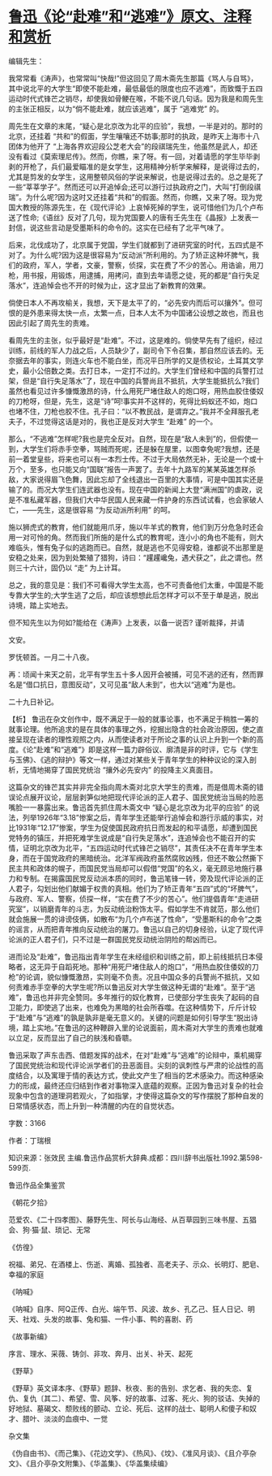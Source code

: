 # [鲁迅《论“赴难”和“逃难”》原文、注释和赏析](https://www.vrrw.net/wx/9647.html)

编辑先生：

我常常看《涛声》，也常常叫“快哉!”但这回见了周木斋先生那篇《骂人与自骂》，其中说北平的大学生“即使不能赴难，最低最低的限度也应不逃难”，而致慨于五四运动时代式锋芒之销尽，却使我如骨鲠在喉，不能不说几句话。因为我是和周先生的主张正相反，以为“倘不能赴难，就应该逃难”，属于 “逃难党” 的。

周先生在文章的末尾，“疑心是北京改为北平的应验”，我想，一半是对的。那时的北京，还挂着 “共和”的假面，学生嚷嚷还不妨事;那时的执政，是昨天上海市十八团体为他开了 “上海各界欢迎段公芝老大会”的段祺瑞先生，他虽然是武人，却还没有看过《莫索理尼传》。然而，你瞧，来了呀。有一回，对着请愿的学生毕毕剥剥的开枪了，兵们最爱瞄准的是女学生，这用精神分析学来解释，是说得过去的，尤其是剪发的女学生，这用整顿风俗的学说来解说，也是说得过去的。总之是死了一些“莘莘学子”。然而还可以开追悼会;还可以游行过执政府之门，大叫“打倒段祺瑞”。为什么呢?因为这时又还挂着“共和”的假面。然而，你瞧，又来了呀。现为党国大教授的陈源先生，在《现代评论》上哀悼死掉的学生，说可惜他们为几个卢布送了性命;《语丝》反对了几句，现为党国要人的唐有壬先生在《晶报》上发表一封信，说这些言动是受墨斯科的命令的。这实在已经有了北平气味了。

后来，北伐成功了，北京属于党国，学生们就都到了进研究室的时代，五四式是不对了。为什么呢?因为这是很容易为“反动派”所利用的。为了矫正这种坏脾气，我们的政府，军人，学者，文豪，警察，侦探，实在费了不少的苦心。用诰谕，用刀枪，用书报，用锻炼，用逮捕，用拷问，直到去年请愿之徒，死的都是“自行失足落水”，连追悼会也不开的时候为止，这才显出了新教育的效果。

倘使日本人不再攻榆关，我想，天下是太平了的，“必先安内而后可以攘外”。但可恨的是外患来得太快一点，太繁一点，日本人太不为中国诸公设想之故也，而且也因此引起了周先生的责难。

看周先生的主张，似乎最好是“赴难”。不过，这是难的。倘使早先有了组织，经过训练，前线的军人力战之后，人员缺少了，副司令下令召集，那自然应该去的。无奈据去年的事实，则连火车也不能白坐，而况平日所学的又是债权论，土耳其文学史，最小公倍数之类。去打日本，一定打不过的。大学生们曾经和中国的兵警打过架，但是“自行失足落水”了，现在中国的兵警尚且不抵抗，大学生能抵抗么?我们虽然也看见过许多慷慨激昂的诗，什么用死尸堵住敌人的炮口呀，用热血胶住倭奴的刀枪呀，但是，先生，这是“诗”呵!事实并不这样的，死得比蚂蚁还不如，炮口也堵不住，刀枪也胶不住。孔子曰：“以不教民战，是谓弃之。”我并不全拜服孔老夫子，不过觉得这话是对的，我也正是反对大学生 “赴难” 的一个。

那么，“不逃难”怎样呢?我也是完全反对。自然，现在是“敌人未到”的，但假使一到，大学生们将赤手空拳，骂贼而死呢，还是躲在屋里，以图幸免呢?我想，还是前一着堂皇些，将来也可以有一本烈士传。不过于大局依然无补，无论是一个或十万个，至多，也只能又向“国联”报告一声罢了。去年十九路军的某某英雄怎样杀敌，大家说得眉飞色舞，因此忘却了全线退出一百里的大事情，可是中国其实还是输了的。而况大学生们连武器也没有。现在中国的新闻上大登“满洲国”的虐政，说是不准私藏军器，但我们大中华民国人民来藏一件护身的东西试试看，也会家破人亡，——先生，这是很容易 “为反动派所利用” 的呵。

施以狮虎式的教育，他们就能用爪牙，施以牛羊式的教育，他们到万分危急时还会用一对可怜的角。然而我们所施的是什么式的教育呢，连小小的角也不能有，则大难临头，惟有兔子似的逃跑而已。自然，就是逃也不见得安稳，谁都说不出那里是安稳之处来，因为到处繁殖了猎狗，诗曰：“趯趯巉兔，遇犬获之”，此之谓也。然则三十六计，固仍以 “走” 为上计耳。

总之，我的意见是：我们不可看得大学生太高，也不可责备他们太重，中国是不能专靠大学生的;大学生逃了之后，却应该想想此后怎样才可以不至于单是逃，脱出诗境，踏上实地去。

但不知先生以为何如?能给在《涛声》上发表，以备一说否? 谨听裁择，并请

文安。

罗怃顿首。一月二十八夜。

再：顷闻十来天之前，北平有学生五十多人因开会被捕，可见不逃的还有，然而罪名是“借口抗日，意图反动”，又可见虽“敌人未到”，也大以“逃难”为是也。

二十九日补记。



【析】 鲁迅在杂文创作中，既不满足于一般的就事论事，也不满足于稍胜一筹的就事论理。他所追求的是在具体的事理之外，挖掘出隐含的社会政治原因，使之直接呈现在读者的理性观照之内，从而使读者对于所论之事的认识上升到一个新的高度。《论“赴难”和“逃难”》即是这样一篇力辟俗议、廓清是非的时评，它与《学生与玉佛》、《逃的辩护》等文一样，通过对某些关于青年学生的种种议论的深入剖析，无情地揭穿了国民党统治 “攘外必先安内” 的投降主义真面目。

这篇杂文的锋芒其实并非完全指向周木斋对北京大学生的责难，而是借周木斋的错误论点展开议论，层层剥笋似地把现代评论派的正人君子、国民党统治当局的险恶嘴脸一一暴露出来。鲁迅首先抓住周木斋文中 “疑心是北京改为北平的应验” 的说法，列举1926年“3.18”惨案之后，青年学生还能举行追悼会和游行示威的事实，对比1931年“12.17”惨案，学生为促使国民政府抗日而发起的和平请愿，却遭到国民党特务的镇压，并把死难学生说成是“自行失足落水”，连追悼会也不能召开的实情，证明北京改为北平，“五四运动时代式锋芒之销尽”，其责任决不在青年学生本身，而在于国党政府的黑暗统治。北洋军阀政府虽然腐败凶残，但还不敢公然撕下民主共和政体的幌子，而国民党当局却可以假借“党国”的名义，毫无顾忌地施行暴力和专制。在揭露国民党反动派本质的同时，鲁迅笔锋一转，旁及现代评论派的正人君子，勾划出他们献媚于权贵的真相。他们为了矫正青年“五四”式的“坏脾气”，与政府、军人、警察，侦探一样，“实在费了不少的苦心”。他们提倡青年“走进研究室”，以销磨青年的斗志，为反动统治粉饰太平。假如学生不肯就范，那么他们就会施展一贯的诽谤伎俩，如散布“为几个卢布送了性命”，“受墨斯科的命令”之类的谣言，从而把青年推向反动统治的屠刀。鲁迅以自己的切身经验，认定了现代评论派的正人君子们，只不过是一群国民党反动统治阴险的帮凶而已。

进而论及“赴难”，鲁迅指出青年学生在未经组织和训练之前，即上前线抵抗日本侵略者，这无异于自蹈死地。那种“用死尸堵住敌人的炮口”，“用热血胶住倭奴的刀枪”的论调，貌似慷慨激昂，实则毫不负责。况且中国众多的兵警尚不抵抗，又如何责难赤手空拳的大学生呢?所以鲁迅反对大学生做这种无谓的“赴难”。至于“逃难”，鲁迅也并非完全赞同。多年推行的奴化教育，已使部分学生丧失了起码的自卫能力，即使逃了出来，也难免为黑暗的社会所吞噬。在这种情势下，斤斤计较于“赴难”与“逃难”的孰是孰非是毫无意义的。关键的问题是如何引导学生“脱出诗境，踏上实地。”在鲁迅的这种鞭辟入里的论说面前，周木斋对大学生的责难也就难以立足，反而显出了自己的肤浅和昏聩。

鲁迅采取了声东击西、借题发挥的战术，在对“赴难”与“逃难”的论辩中，乘机揭穿了国民党统治和现代评论派学者们的丑恶面目。尖刻的讽刺性与严肃的论战性的高度结合，以及寓理于情的表达方式，使此文产生了相当的艺术感染力。而这种感染力的形成，最终还应归结到作者对事物深入底蕴的观察。正因为鲁迅对复杂的社会现象中包含的道理洞若观火，了如指掌，才使得这篇杂文的写作摆脱了那种自发的日常情感状态，而上升到一种清醒的内在的自觉状态。

字数：3166

作者：丁瑞根

知识来源：张效民 主编.鲁迅作品赏析大辞典.成都：四川辞书出版社.1992.第598-599页.

鲁迅作品全集鉴赏

《朝花夕拾》

范爱农、《二十四孝图》、藤野先生、阿长与山海经、从百草园到三味书屋、五猖会、狗·猫·鼠、琐记、无常

《仿徨》

祝福、弟兄、在酒楼上、伤逝、离婚、孤独者、高老夫子、示众、长明灯、肥皂、幸福的家庭

《呐喊》

《呐喊》自序、阿Q正传、白光、端午节、风波、故乡、孔乙己、狂人日记、明天、社戏、头发的故事、兔和猫、一件小事、鸭的喜剧、药

《故事新编》

序言、理水、采薇、铸剑、非攻、奔月、出关、补天、起死

《野草》

《野草》英文译本序、《野草》题辞、秋夜、影的告别、求乞者、我的失恋、复仇、复仇〔其二〕、希望、雪、风筝、好的故事、过客、死火、狗的驳诘、失掉的好地狱、墓碣文、颓败线的颤动、立论、死后、这样的战士、聪明人和傻子和奴才、腊叶、淡淡的血痕中、一觉

杂文集

《伪自由书》、《而己集》、《花边文学》、《热风》、《坟》、《准风月谈》、《且介亭杂文》、《且介亭杂文附集》、《华盖集》、《华盖集续编》

